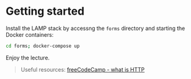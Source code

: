 # Getting started

Install the LAMP stack by accessng the `forms` directory and starting the Docker containers:

```bash
cd forms; docker-compose up
```

Enjoy the lecture.

> Useful resources: [freeCodeCamp - what is HTTP](https://www.freecodecamp.org/news/what-is-http/)